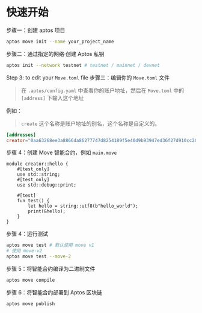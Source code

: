 # 快速开始

步骤一：创建 aptos 项目

```bash
aptos move init --name your_project_name
```

步骤二：通过指定的网络·创建 Aptos 私钥

```bash
aptos init --network testnet # testnet / mainnet / devnet
```

Step 3: to edit your `Move.toml` file
步骤三：编辑你的 `Move.toml` 文件

> 在 `.aptos/config.yaml` 中查看你的账户地址，然后在 `Move.toml` 中的 `[address]` 下输入这个地址

例如：

> `create` 这个名称是账户地址的别名，这个名称是自定义的。

```toml
[addresses]
creator="0aa63268ee3a8866da86277747d8254189f5e40d9b93947ed36f27d910cc2005"
```

步骤 4：创建 Move 智能合约，例如 `main.move`

```move
module creator::hello {
    #[test_only]
    use std::string;
    #[test_only]
    use std::debug::print;

    #[test]
    fun test() {
        let hello = string::utf8(b"hello_world");
        print(&hello);
    }
}
```

步骤 4：运行测试

```bash
aptos move test # 默认使用 move v1
# 使用 move-v2
aptos move test --move-2
```

步骤 5：将智能合约编译为二进制文件

```bash
aptos move compile
```

步骤 6：将智能合约部署到 Aptos 区块链

```bash
aptos move publish
```
